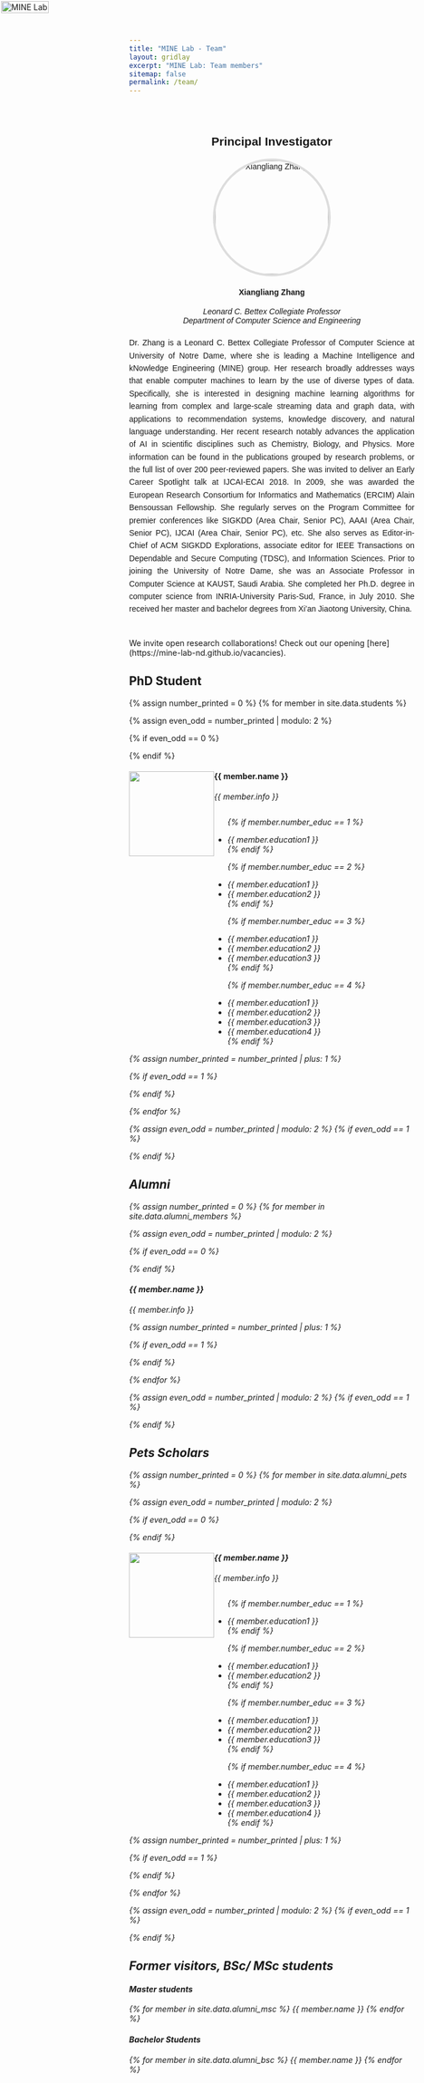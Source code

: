 ```yaml
---
title: "MINE Lab - Team"
layout: gridlay
excerpt: "MINE Lab: Team members"
sitemap: false
permalink: /team/
---
```


<div style="position: absolute; top: 2px; left: 2px; max-width: 200px;">
  <img src="{{ site.url }}{{ site.baseurl }}/images/logo.png" alt="MINE Lab" style="width: 100%;">
</div>

<div style="text-align: center; margin: 40px auto; max-width: 800px; font-family: Arial, sans-serif;">
  <!-- Title -->
  <h2 style="text-align: center; padding-top: 30px; font-family: Arial, sans-serif;">Principal Investigator</h2>
  <div style="margin-bottom: 20px; display: flex; justify-content: center; align-items: center;">
    <img src="{{ site.url }}{{ site.baseurl }}/images/xzhang.jpg" 
         alt="Xiangliang Zhang" 
         style="width: 200px; height: 200px; object-fit: cover; border-radius: 50%; border: 4px solid #ddd;">
  </div>

  <!-- Name and Title -->
  <h4><b>Xiangliang Zhang</b></h4>
  <i>
    Leonard C. Bettex Collegiate Professor <br>
    Department of Computer Science and Engineering <br>
  </i>

  <!-- Description -->
  <p style="text-align: justify; line-height: 1.6; font-size: 1em; margin-top: 20px;">
    Dr. Zhang is a Leonard C. Bettex Collegiate Professor of Computer Science at University of Notre Dame, where she is leading a Machine Intelligence and kNowledge Engineering (MINE) group.
    Her research broadly addresses ways that enable ​computer machines to​ learn by the use of diverse types of data. Specifically, she is interested in designing machine learning algorithms for learning from complex and large-scale streaming data and graph data, with applications to recommendation systems, knowledge discovery, and natural language understanding. Her recent research notably advances the application of AI in scientific disciplines such as Chemistry, Biology, and Physics. More information can be found in the publications grouped by research problems, or the full list of over 200 peer-reviewed papers.
    She was invited to deliver an Early Career Spotlight talk at IJCAI-ECAI 2018. In 2009, she was awarded the European Research Consortium for Informatics and Mathematics (ERCIM) Alain Bensoussan Fellowship. She regularly serves on the Program Committee for premier conferences like SIGKDD (Area Chair, Senior PC), AAAI (Area Chair, Senior PC), IJCAI (Area Chair, Senior PC), etc. She also serves as Editor-in-Chief of ACM SIGKDD Explorations, associate editor for IEEE Transactions on Dependable and Secure Computing (TDSC), and Information Sciences.
    Prior to joining the University of Notre Dame, she was an Associate Professor in Computer Science at KAUST, Saudi Arabia. She completed her Ph.D. degree in computer science from INRIA-University Paris-Sud, France, in July 2010. She received her master and bachelor degrees from Xi’an Jiaotong University, China.
  </p>
</div>




<p>
  We invite open research collaborations! Check out our opening [here](https://mine-lab-nd.github.io/vacancies). 
</p>



## PhD Student
{% assign number_printed = 0 %}
{% for member in site.data.students %}

{% assign even_odd = number_printed | modulo: 2 %}

{% if even_odd == 0 %}
<div class="row">
{% endif %}

<div class="col-sm-6 clearfix">
<img src="{{ site.url }}{{ site.baseurl }}/images/{{ member.photo }}" 
     class="img-responsive" 
     style="width: 150px; height: 150px; float: left;" />
     
  <h4>{{ member.name }}</h4>
  <i>{{ member.info }} <!-- <br>email: <{{ member.email }}></i> -->
  <ul style="overflow: hidden">

  {% if member.number_educ == 1 %}
  <li> {{ member.education1 }} </li>
  {% endif %}

  {% if member.number_educ == 2 %}
  <li> {{ member.education1 }} </li>
  <li> {{ member.education2 }} </li>
  {% endif %}

  {% if member.number_educ == 3 %}
  <li> {{ member.education1 }} </li>
  <li> {{ member.education2 }} </li>
  <li> {{ member.education3 }} </li>
  {% endif %}

  {% if member.number_educ == 4 %}
  <li> {{ member.education1 }} </li>
  <li> {{ member.education2 }} </li>
  <li> {{ member.education3 }} </li>
  <li> {{ member.education4 }} </li>
  {% endif %}

  </ul>
</div>

{% assign number_printed = number_printed | plus: 1 %}

{% if even_odd == 1 %}
</div>
{% endif %}

{% endfor %}

{% assign even_odd = number_printed | modulo: 2 %}
{% if even_odd == 1 %}
</div>
{% endif %}


## Alumni
{% assign number_printed = 0 %}
{% for member in site.data.alumni_members %}

{% assign even_odd = number_printed | modulo: 2 %}

{% if even_odd == 0 %}
<div class="row">
{% endif %}

<div class="col-sm-6 clearfix">
  <h4>{{ member.name }}</h4>
  <i>{{ member.info }}</i>
</div>

{% assign number_printed = number_printed | plus: 1 %}

{% if even_odd == 1 %}
</div>
{% endif %}

{% endfor %}

{% assign even_odd = number_printed | modulo: 2 %}
{% if even_odd == 1 %}
</div>
{% endif %}


## Pets Scholars


{% assign number_printed = 0 %}
{% for member in site.data.alumni_pets %}

{% assign even_odd = number_printed | modulo: 2 %}

{% if even_odd == 0 %}
<div class="row">
{% endif %}

<div class="col-sm-6 clearfix">
<img src="{{ site.url }}{{ site.baseurl }}/images/{{ member.photo }}" 
     class="img-responsive" 
     style="width: 150px; height: 150px; float: left;" />

  <h4>{{ member.name }}</h4>
  <i>{{ member.info }} <!-- <br>email: <{{ member.email }}></i> -->
  <ul style="overflow: hidden">

  {% if member.number_educ == 1 %}
  <li> {{ member.education1 }} </li>
  {% endif %}

  {% if member.number_educ == 2 %}
  <li> {{ member.education1 }} </li>
  <li> {{ member.education2 }} </li>
  {% endif %}

  {% if member.number_educ == 3 %}
  <li> {{ member.education1 }} </li>
  <li> {{ member.education2 }} </li>
  <li> {{ member.education3 }} </li>
  {% endif %}

  {% if member.number_educ == 4 %}
  <li> {{ member.education1 }} </li>
  <li> {{ member.education2 }} </li>
  <li> {{ member.education3 }} </li>
  <li> {{ member.education4 }} </li>
  {% endif %}

  </ul>
</div>

{% assign number_printed = number_printed | plus: 1 %}

{% if even_odd == 1 %}
</div>
{% endif %}

{% endfor %}

{% assign even_odd = number_printed | modulo: 2 %}
{% if even_odd == 1 %}
</div>
{% endif %}



## Former visitors, BSc/ MSc students

<div class="col-sm-4 clearfix">
<h4>Master students</h4>
{% for member in site.data.alumni_msc %}
{{ member.name }}
{% endfor %}
</div>

<div class="col-sm-4 clearfix">
<h4>Bachelor Students</h4>
{% for member in site.data.alumni_bsc %}
{{ member.name }}
{% endfor %}
</div>


<!-- ## Administrative Support
<a href="mailto:Rijsewijk@Physics.LeidenUniv.nl">Ellie van Rijsewijk</a> is helping us (and other groups) with administration. -->

